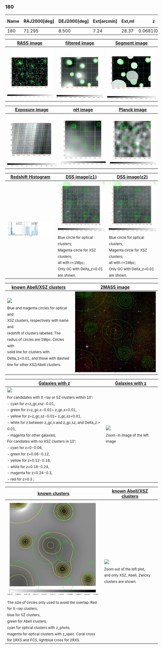 <div STYLE="page-break-after: always;"></div>

### 180

|Name|RAJ2000[deg]|DEJ2000[deg] |Ext[arcmin]| Ext,ml | z | z_src| C|GC(XSZ,Delta_z<0.01)| GC(OPT,Delta_z<0.01)|GC| R_sig[arcmin] | R500[arcmin] | R500[Mpc]| CRsig[c/s] | CR500[c/s] |L500[1E44 erg/s]|F500[1E-12 erg/s/cm^2]| M500[1E14 Msun]|Tx[keV]|Cnt_sig|Beta|Rc[arcmin]|Comment|Alias|
|---|---|---|---|---|---|------|---|--------|---------|----------|---|---|---|---|---|---|---|---|---|---|---|---|---|---|
|180| 71.295| 8.500| 7.24| 28.37| 0.0681(0.009)| z1,| G| -| -| W| 9.775| 8.445| 0.660| 0.084(0.031)| 0.082(0.030)| 0.142(0.032)| 1.260(0.286)| 0.87(0.10)| 2.01(0.15)| 39.1| 0.835(-0.170+0.118)| 6.949(-1.667+1.491)| -| t363|

|[RASS image](../image/180/180_img.pdf)|[filtered image](../image/180/180_fil.pdf)|[Segment image](../image/180/180_seg.pdf)|
|-------------------|--------------------|-------------------|
| <img src="../image/180/180_img.png" width="300">  | <img src="../image/180/180_fil.png" width="300">   | <img src="../image/180/180_seg.png" width="300">  |

|[Exposure image](../image/180/180_mex.pdf)| [nH image](../image/180/180_nh.pdf)| [Planck image](../image/180/180_p.pdf)|
|-------------------|--------------------|-------------------|
|<img src="../image/180/180_mex.png" width="300">   | <img src="../image/180/180_nh.png" width="300">    | <img src="../image/180/180_p.png" width="300"> |

|[Redshift Histogram](../image/180/180_zg.pdf) | [DSS image(z1)](../image/180/180_dss_z1.pdf)      |  [DSS image(z2)](../image/180/180_dss_z2.pdf)    |
|-------------------|--------------------|-------------------|
|<img src="../image/180/180_zg.png" width="300"> |<img src="../image/180/180_dss_z1.png" width="300"> <sub><br>Blue circle for optical clusters; <br>Magenta circle for XSZ clusters; <br>all with r=1Mpc; <br>Only GC with Delta_z<0.01 are shown. </sub>| <img src="../image/180/180_dss_z2.png" width="300"><sub><br>Blue circle for optical clusters; <br>Magenta circle for XSZ clusters; <br>all with r=1Mpc; <br>Only GC with Delta_z<0.01 are shown. </sub> |

|[known Abell/XSZ clusters](../image/180/180_m.pdf) | [2MASS image](../image/180/180_2mass.pdf)      |
|-------------------|-------------------|
|<img src=../image/180/180_m.png width="300"> <br><sub>Blue and magenta circles for optical and <br>XSZ clusters, respectively with name and <br>redshift of clusters labelled. The <br>radius of circles are 1Mpc. Circles with <br>solid line for clusters with <br>Delta_z<0.01, and those with dashed <br>line for other XSZ/Abell clusters.        </sub>|<img src="../image/180/180_2mass.png" width="300">  |

|[Galaxies with z](../image/180/180_opt_ned.pdf) |[Galaxies with z](../image/180/180_opt_ned_zoom.pdf) |
|-------------------|-------------------|
| <img src=../image/180/180_opt_ned.png width="300"> <br><sub> For candidates with X-ray or SZ clusters within 10': <br> - cyan for z<z_gc,xsz-0.01, <br> - green for z=z_gc,x-0.01~ z_gc,x+0.01, <br> - yellow for z=z_gc,sz-0.01~ z_gc,sz+0.01, <br> - white for z between z_gc,x and z_gc,sz, and Delta_z > 0.01, <br> - magenta for other galaxies; <br>For candiates with no XSZ clusters in 10': <br> - cyan for z=0-0.06, <br> - green for z=0.06-0.12, <br> - yellow for z=0.12-0.18, <br> - white for z=0.18-0.24, <br> - magenta for z=0.24-0.3, <br> - red for z>0.3 ;  </sub>|<img src=../image/180/180_opt_ned_zoom.png width="300">  <br><sub> Zoom-in image of the left image</sub>|

|[known clusters](../image/180/180_gc.pdf) |[known Abell/XSZ clusters](../image/180/180_gc_large.pdf) |
|-------------------|-------------------|
| <img src=../image/180/180_gc.png width="300"> <br><sub> The size of circles only used to avoid the overlap. Red for X-ray clusters, <br> blue for SZ clusters, <br> green for Abell clusters, <br> cyan for optical clusters with z_photo, <br> magenta for optical clusters with z_spec. Coral cross for 1RXS and FCS, lightblue cross for 2RXS. </sub>|<img src=../image/180/180_gc_large.png width="300"> <br><sub> Zoom out of the left plot, <br> and only XSZ, Abell, Zwicky clusters are shown. </sub> |



